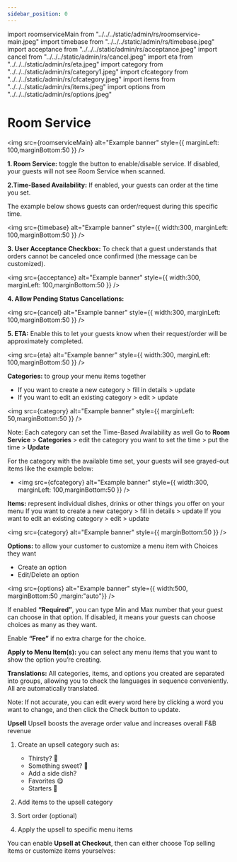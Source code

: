 ```yaml
---
sidebar_position: 0
---
```


import roomserviceMain from "../../../static/admin/rs/roomservice-main.jpeg"
import timebase from "../../../static/admin/rs/timebase.jpeg"
import acceptance from "../../../static/admin/rs/acceptance.jpeg"
import cancel from "../../../static/admin/rs/cancel.jpeg"
import eta from "../../../static/admin/rs/eta.jpeg"
import category from "../../../static/admin/rs/category1.jpeg"
import cfcategory from "../../../static/admin/rs/cfcategory.jpeg"
import items from "../../../static/admin/rs/items.jpeg"
import options from "../../../static/admin/rs/options.jpeg"

# Room Service

<img
src={roomserviceMain}
alt="Example banner"
style={{ marginLeft: 100,marginBottom:50 }}
/>

**1. Room Service:** toggle the button to enable/disable service. If disabled, your guests will not see Room Service when scanned.

**2.Time-Based Availability:** If enabled, your guests can order at the time you set.

The example below shows guests can order/request during this specific time.

<img
src={timebase}
alt="Example banner"
style={{ width:300, marginLeft: 100,marginBottom:50 }}
/>

**3. User Acceptance Checkbox:** To check that a guest understands that orders cannot be canceled once confirmed (the message can be customized).

<img
src={acceptance}
alt="Example banner"
style={{ width:300, marginLeft: 100,marginBottom:50 }}
/>

**4. Allow Pending Status Cancellations:**

<img
src={cancel}
alt="Example banner"
style={{ width:300, marginLeft: 100,marginBottom:50 }}
/>

**5. ETA:** Enable this to let your guests know when their request/order will be approximately completed.

<img
src={eta}
alt="Example banner"
style={{ width:300, marginLeft: 100,marginBottom:50 }}
/>

**Categories:** to group your menu items together

- If you want to create a new category > fill in details > update
- If you want to edit an existing category > edit > update

<img
src={category}
alt="Example banner"
style={{  marginLeft: 50,marginBottom:50 }}
/>

Note: Each category can set the Time-Based Availability as well
Go to **Room Service** > **Categories** > edit the category you want to set the time > put the time > **Update**

For the category with the available time set, your guests will see grayed-out items like the example below:

- <img
  src={cfcategory}
  alt="Example banner"
  style={{ width:300, marginLeft: 100,marginBottom:50 }}
  />

**Items:** represent individual dishes, drinks or other things you offer on your menu
If you want to create a new category > fill in details > update
If you want to edit an existing category > edit > update

<img
src={category}
alt="Example banner"
style={{  marginBottom:50 }}
/>

**Options:** to allow your customer to customize a menu item with Choices they want

- Create an option
- Edit/Delete an option

<img
src={options}
alt="Example banner"
style={{ width:500, marginBottom:50 ,margin:"auto"}}
/>

If enabled **“Required”**, you can type Min and Max number that your guest can choose in that option. If disabled, it means your guests can choose choices as many as they want.

Enable **“Free”** if no extra charge for the choice.

**Apply to Menu Item(s):** you can select any menu items that you want to show the option you’re creating.

**Translations:** All categories, items, and options you created are separated into groups, allowing you to check the languages in sequence conveniently. All are automatically translated.

Note: If not accurate, you can edit every word here by clicking a word you want to change, and then click the Check button to update.

**Upsell**
Upsell boosts the average order value and increases overall F&B revenue

1. Create an upsell category such as:

   - Thirsty? 🍹
   - Something sweet? 🍦
   - Add a side dish?
   - Favorites 😋
   - Starters 🥗

2. Add items to the upsell category

3. Sort order (optional)

4. Apply the upsell to specific menu items

You can enable **Upsell at Checkout**, then can either choose Top selling items or customize items yourselves:
